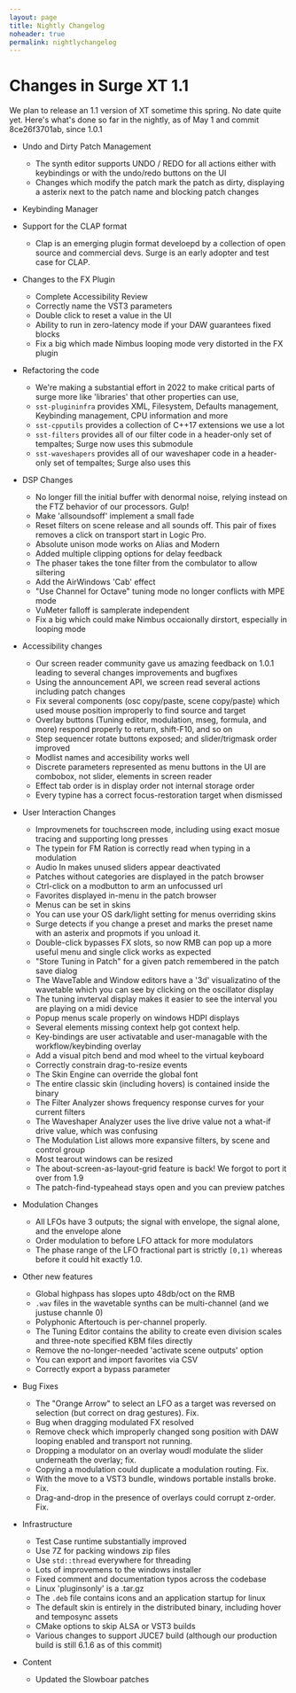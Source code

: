 ```yaml
---
layout: page
title: Nightly Changelog
noheader: true
permalink: nightlychangelog
---
```


# Changes in Surge XT 1.1

We plan to release an 1.1 version of XT sometime this spring. No date quite yet. Here's what's done so far in the nightly, as of May 1 and 
commit  8ce26f3701ab, since 1.0.1

* Undo and Dirty Patch Management
  * The synth editor supports UNDO / REDO for all actions either with keybindings or with the undo/redo buttons on the UI
  * Changes which modify the patch mark the patch as dirty, displaying a asterix next to the patch name and blocking patch changes
  
* Keybinding Manager 

* Support for the CLAP format
  * Clap is an emerging plugin format develoepd by a collection of open source and commercial devs. Surge is an early adopter and test case for CLAP.

* Changes to the FX Plugin
  * Complete Accessibility Review
  * Correctly name the VST3 parameters
  * Double click to reset a value in the UI
  * Ability to run in zero-latency mode if your DAW guarantees fixed blocks 
  * Fix a big which made Nimbus looping mode very distorted in the FX plugin

* Refactoring the code
   * We're making a substantial effort in 2022 to make critical parts of surge more like 'libraries' that other properties can use,
   * `sst-plugininfra` provides XML, Filesystem, Defaults management, Keybinding management, CPU information and more
   * `sst-cpputils` provides a collection of C++17 extensions we use a lot
   * `sst-filters` provides all of our filter code in a header-only set of tempaltes; Surge now uses this submodule
   * `sst-waveshapers` provides all of our waveshaper code in a header-only set of tempaltes; Surge also uses this

* DSP Changes
   * No longer fill the initial buffer with denormal noise, relying instead on the FTZ behavior of our processors. Gulp!
   * Make 'allsoundsoff' implement a small fade
   * Reset filters on scene release and all sounds off. This pair of fixes removes a click on transport start in Logic Pro.
   * Absolute unison mode works on Alias and Modern
   * Added multiple clipping options for delay feedback
   * The phaser takes the tone filter from the combulator to allow siltering
   * Add the AirWindows 'Cab' effect
   * "Use Channel for Octave" tuning mode no longer conflicts with MPE mode
   * VuMeter falloff is samplerate independent
   * Fix a big which could make Nimbus occaionally dirstort, especially in looping mode

* Accessibility changes
   * Our screen reader community gave us amazing feedback on 1.0.1 leading to several changes improvements and bugfixes
   * Using the announcement API, we screen read several actions including patch changes
   * Fix several components (osc copy/paste, scene copy/paste) which used mouse position improperly to find source and target  
   * Overlay buttons (Tuning editor, modulation, mseg, formula, and more) respond properly to return, shift-F10, and so on
   * Step sequencer rotate buttons exposed; and slider/trigmask order improved
   * Modlist names and accesibility works well
   * Discrete parameters represented as menu buttons in the UI are combobox, not slider, elements in screen reader
   * Effect tab order is in display order not internal storage order
   * Every typine has a correct focus-restoration target when dismissed
   
* User Interaction Changes
   * Improvmenets for touchscreen mode, including using exact mosue tracing and supporting long presses
   * The typein for FM Ration is correctly read when typing in a modulation
   * Audio In makes unused sliders appear deactivated
   * Patches without categories are displayed in the patch browser
   * Ctrl-click on a modbutton to arm an unfocussed url
   * Favorites displayed in-menu in the patch browser
   * Menus can be set in skins
   * You can use your OS dark/light setting for menus overriding skins
   * Surge detects if you change a preset and marks the preset name with an asterix and propmots if you unload it.
   * Double-click bypasses FX slots, so now RMB can pop up a more useful menu and single click works as expected  
   * "Store Tuning in Patch" for a given patch remembered in the patch save dialog
   * The WaveTable and Window editors have a '3d' visualizatino of the wavetable which you can see by clicking on the oscillator display
   * The tuning invterval display makes it easier to see the interval you are playing on a midi device
   * Popup menus scale properly on windows HDPI displays
   * Several elements missing context help got context help.
   * Key-bindings are user activatable and user-managable with the workflow/keybinding overlay
   * Add a visual pitch bend and mod wheel to the virtual keyboard
   * Correctly constrain drag-to-resize events
   * The Skin Engine can override the global font
   * The entire classic skin (including hovers) is contained inside the binary
   * The Filter Analyzer shows frequency response curves for your current filters
   * The Waveshaper Analyzer uses the live drive value not a what-if drive value, which was confusing
   * The Modulation List allows more expansive filters, by scene and control group
   * Most tearout windows can be resized
   * The about-screen-as-layout-grid feature is back! We forgot to port it over from 1.9
   * The patch-find-typeahead stays open and you can preview patches
  

* Modulation Changes
   * All LFOs have 3 outputs; the signal with envelope, the signal alone, and the envelope alone
   * Order modulation to before LFO attack for more modulators
   * The phase range of the LFO fractional part is strictly `[0,1)` whereas before it could hit exactly 1.0.

* Other new features
   * Global highpass has slopes upto 48db/oct on the RMB   
   * `.wav` files in the wavetable synths can be multi-channel (and we justuse channle 0)
   * Polyphonic Aftertouch is per-channel properly.
   * The Tuning Editor contains the ability to create even division scales and three-note specified KBM files directly
   * Remove the no-longer-needed 'activate scene outputs' option
   * You can export and import favorites via CSV
   * Correctly export a bypass parameter

* Bug Fixes
  * The "Orange Arrow" to select an LFO as a target was reversed on selection (but correct on drag gestures). Fix. 
  * Bug when dragging modulated FX resolved
  * Remove check which improperly changed song position with DAW looping enabled and transport not running.
  * Dropping a modulator on an overlay woudl modulate the slider underneath the overlay; fix.
  * Copying a modulation could duplicate a modulation routing. Fix.
  * With the move to a VST3 bundle, windows portable installs broke. Fix.
  * Drag-and-drop in the presence of overlays could corrupt z-order. Fix.

* Infrastructure
   * Test Case runtime substantially improved
   * Use 7Z for packing windows zip files
   * Use `std::thread` everywhere for threading
   * Lots of improvemens to the windows installer
   * Fixed comment and documentation typos across the codebase 
   * Linux 'pluginsonly' is a .tar.gz
   * The `.deb` file contains icons and an application startup for linux
   * The default skin is entirely in the distributed binary, including hover and temposync assets
   * CMake options to skip ALSA or VST3 builds
   * Various changes to support JUCE7 build (although our production build is still 6.1.6 as of this commit)

* Content
   * Updated the Slowboar patches 

